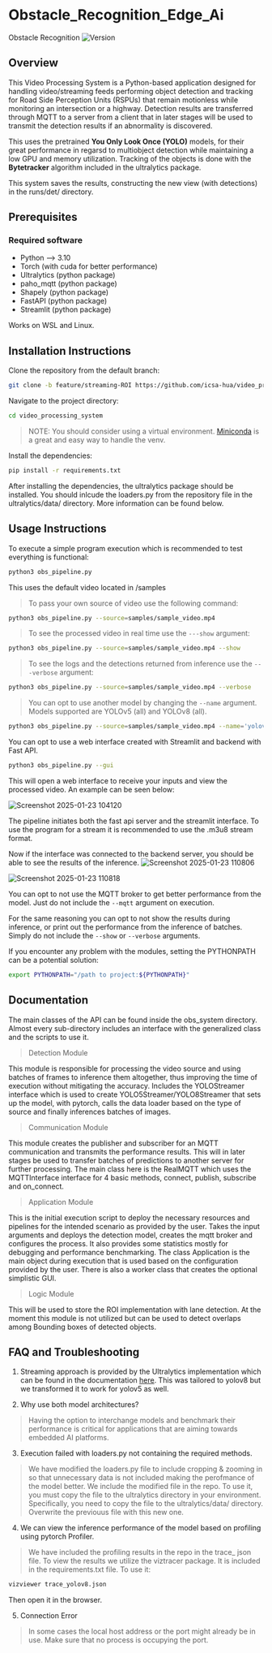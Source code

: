 # Obstacle_Recognition_Edge_Ai
Obstacle Recognition 
![Version](https://img.shields.io/badge/version-0.1.0-blue.svg)


## Overview
This Video Processing System is a Python-based application designed for handling video/streaming feeds performing object detection and tracking for Road Side Perception Units (RSPUs) that remain motionless while monitoring an intersection or a highway. Detection results are transferred through MQTT to a server from a client that in later stages will be used to transmit the detection results if an abnormality is discovered. 

This uses the pretrained **You Only Look Once (YOLO)** models, for their great performance in regarsd to multiobject detection while maintaining a low GPU and memory utilization. Tracking of the objects is done with the **Bytetracker** algorithm included in the ultralytics package. 

This system saves the results, constructing the new view (with detections) in the runs/det/ directory. 


## Prerequisites

### Required software 
* Python --> 3.10
* Torch (with cuda for better performance)
* Ultralytics (python package)
* paho_mqtt (python package)
* Shapely (python package)
* FastAPI (python package)
* Streamlit (python package)
  
Works on WSL and Linux. 
## Installation Instructions 

Clone the repository from the default branch:
```sh
git clone -b feature/streaming-ROI https://github.com/icsa-hua/video_processing_system.git
```
Navigate to the project directory:
```sh
cd video_processing_system
```
> NOTE: You should consider using a virtual environment. [Miniconda](https://docs.anaconda.com/miniconda/) is a great and easy way to handle the venv. 

Install the dependencies:
```sh
pip install -r requirements.txt
```

After installing the dependencies, the ultralytics package should be installed. 
You should inlcude the loaders.py from the repository file in the ultralytics/data/
directory. More information can be found below. 

## Usage Instructions 
To execute a simple program execution which is recommended to test everything is functional:
```sh
python3 obs_pipeline.py 
```
This uses the default video located in /samples

> To pass your own source of video use the following command:
```sh
python3 obs_pipeline.py --source=samples/sample_video.mp4
```

> To see the processed video in real time use the `---show` argument: 
```sh
python3 obs_pipeline.py --source=samples/sample_video.mp4 --show
```

> To see the logs and the detections returned from inference use the `---verbose` argument: 
```sh
python3 obs_pipeline.py --source=samples/sample_video.mp4 --verbose
```

> You can opt to use another model by changing the ```--name``` argument.  Models supported are YOLOv5 (all) and YOLOv8 (all). 

```sh
python3 obs_pipeline.py --source=samples/sample_video.mp4 --name='yolov8s' 
```

You can opt to use a web interface created with Streamlit and backend with Fast API. 
```sh
python3 obs_pipeline.py --gui
```

This will open a web interface to receive your inputs and 
view the processed video. An example can be seen below: 

![Screenshot 2025-01-23 104120](https://github.com/user-attachments/assets/ade0d614-d96b-4a41-b2cd-480b5755ae2f)


The pipeline initiates both the fast api server and the streamlit interface. To use the program for a stream it is recommended to use the .m3u8 stream format. 

Now if the interface was connected to the backend server, you should be able to see the results of the inference. 
![Screenshot 2025-01-23 110806](https://github.com/user-attachments/assets/03b99a2c-e4f2-4e42-910d-e2d7c57f86af)

![Screenshot 2025-01-23 110818](https://github.com/user-attachments/assets/a9e19e4a-6423-4ecd-a630-a7f8c301ed7a)

You can opt to not use the MQTT broker to get better performance from the model. Just do not include the ```--mqtt``` argument on execution. 

For the same reasoning you can opt to not show the results during inference, or print out the performance from the inference of batches. Simply do not include the ```--show``` or ```--verbose``` arguments. 


If you encounter any problem with the modules, setting the PYTHONPATH can be a potential solution:
```sh
export PYTHONPATH="/path to project:${PYTHONPATH}"
```


## Documentation
The main classes of the API can be found inside the obs_system directory. Almost every sub-directory includes an interface with the generalized class and the scripts to use it. 

> Detection Module

This module is responsible for processing the video source and using batches of frames to inference them altogether, thus improving the time of execution without mitigating the accuracy. 
Includes the YOLOStreamer interface which is used to create YOLO5Streamer/YOLO8Streamer that sets up the model, with pytorch, calls the data loader based on the type of source and finally inferences batches of images. 

> Communication Module

This module creates the publisher and subscriber for an MQTT communication and transmits the performance results. This will in later stages be used to transfer batches of predictions to another server for further processing. The main class here is the RealMQTT which uses the MQTTInterface interface for 4 basic methods, connect, publish, subscribe and on_connect. 

> Application Module

This is the initial execution script to deploy the necessary resources and pipelines for the intended scenario as provided by the user. Takes the input arguments and deploys the detection model, creates the mqtt broker and configures the process. It also provides some statistics mostly for debugging and performance benchmarking. The class Application is the main object during execution that is used based on the configuration provided by the user. There is also a worker class that creates the optional simplistic GUI. 

> Logic Module

This will be used to store the ROI implementation with lane detection. At the moment this module is not utilized but can be used to detect overlaps among Bounding boxes of detected objects. 


## FAQ and Troubleshooting 
1. Streaming approach is provided by the Ultralytics implementation which can be found in the documentation [here](https://docs.ultralytics.com/reference/engine/predictor/?h=stream#ultralytics.engine.predictor.BasePredictor.setup_model). This was tailored to yolov8 but we transformed it to work for yolov5 as well.

2. Why use both model architectures? 
> Having the option to interchange models and benchmark their performance is critical for applications that are aiming towards embedded AI platforms. 

3. Execution failed with loaders.py not containing the required methods. 
> We have modified the loaders.py file to include cropping & zooming in so that unnecessary data is not included 
making the perofmance of the model better. We include the modified file in the repo. To use it, you must copy the file 
to the ultralytics directory in your environment. Specifically, you need to copy the file to the ultralytics/data/ directory. 
Overwrite the previouus file with this new one. 

4. We can view the inference performance of the model based on profiling using pytorch Profiler. 
> We have included the profiling results in the repo in the trace_ json file. To view the results we utilize the 
viztracer package. It is included in the requirements.txt file. To use it: 
```sh
vizviewer trace_yolov8.json
```
Then open it in the browser.

5. Connection Error 
> In some cases the local host address or the port might already be in use. Make sure that no process is occupying the port. 
